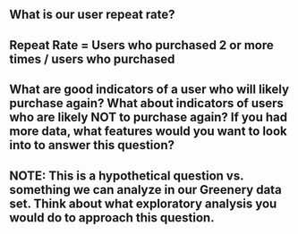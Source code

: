 ## What is our user repeat rate?
## Repeat Rate = Users who purchased 2 or more times / users who purchased



## What are good indicators of a user who will likely purchase again? What about indicators of users who are likely NOT to purchase again? If you had more data, what features would you want to look into to answer this question?
## NOTE: This is a hypothetical question vs. something we can analyze in our Greenery data set. Think about what exploratory analysis you would do to approach this question.
